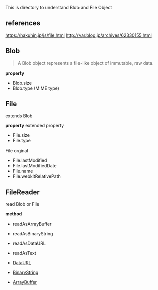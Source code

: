 This is directory to understand Blob and File Object

## references
https://hakuhin.jp/js/file.html
http://var.blog.jp/archives/62330155.html

## Blob
> A Blob object represents a file-like object of immutable, raw data.

**property**
- Blob.size
- Blob.type (MIME type)


## File
extends Blob

**property**
extended property
- File.size
- File.type  

File orginal
- File.lastModified 
- File.lastModifiedDate
- File.name 
- File.webkitRelativePath 

## FileReader
read Blob or File

**method**
- readAsArrayBuffer
- readAsBinaryString
- readAsDataURL
- readAsText

- [DataURL](https://developer.mozilla.org/ja/docs/Web/HTTP/Basics_of_HTTP/Data_URIs)
- [BinaryString]()
- [ArrayBuffer](https://developer.mozilla.org/ja/docs/Web/JavaScript/Reference/Global_Objects/ArrayBuffer)
